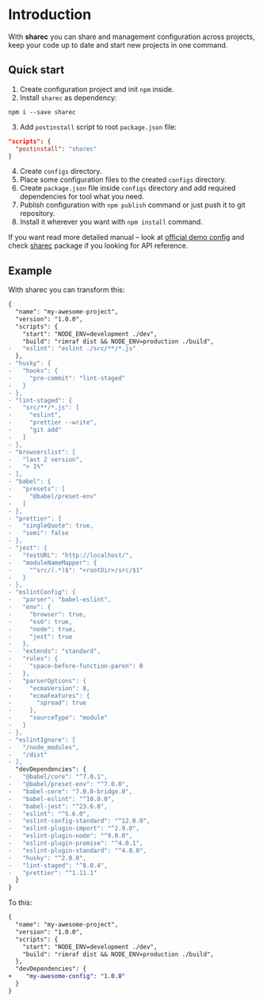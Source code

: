 # Introduction

With **sharec** you can share and management configuration across projects,
keep your code up to date and start new projects in one command.

## Quick start

1. Create configuration project and init `npm` inside.
2. Install `sharec` as dependency:

```shell
npm i --save sharec
```

3. Add `postinstall` script to root `package.json` file:

```json
"scripts": {
  "postinstall": "sharec"
}
```

4. Create `configs` directory.
5. Place some configuration files to the created `configs` directory.
6. Create `package.json` file inside `configs` directory and add required dependencies for tool what you need.
7. Publish configuration with `npm publish` command or just push it to git repository.
8. Install it wherever you want with `npm install` command.

If you want read more detailed manual – look at [official demo config](packages/sharec-demo-config)
and check [sharec](packages/sharec) package if you looking for API reference.

## Example

With sharec you can transform this:

```diff
{
  "name": "my-awesome-project",
  "version": "1.0.0",
  "scripts": {
    "start": "NODE_ENV=development ./dev",
    "build": "rimraf dist && NODE_ENV=production ./build",
-   "eslint": "eslint ./src/**/*.js"
  },
- "husky": {
-   "hooks": {
-     "pre-commit": "lint-staged"
-   }
- },
- "lint-staged": {
-   "src/**/*.js": [
-     "eslint",
-     "prettier --write",
-     "git add"
-   ]
- },
- "browserslist": [
-   "last 2 version",
-   "> 1%"
- ],
- "babel": {
-   "presets": [
-     "@babel/preset-env"
-   ]
- },
- "prettier": {
-   "singleQuote": true,
-   "semi": false
- },
- "jest": {
-   "testURL": "http://localhost/",
-   "moduleNameMapper": {
-     "^src/(.*)$": "<rootDir>/src/$1"
-   }
- },
- "eslintConfig": {
-   "parser": "babel-eslint",
-   "env": {
-     "browser": true,
-     "es6": true,
-     "node": true,
-     "jest": true
-   },
-   "extends": "standard",
-   "rules": {
-     "space-before-function-paren": 0
-   },
-   "parserOptions": {
-     "ecmaVersion": 8,
-     "ecmaFeatures": {
-       "spread": true
-     },
-     "sourceType": "module"
-   }
- },
- "eslintIgnore": [
-   "/node_modules",
-   "/dist"
- ],
  "devDependencies": {
-   "@babel/core": "^7.0.1",
-   "@babel/preset-env": "^7.0.0",
-   "babel-core": "7.0.0-bridge.0",
-   "babel-eslint": "^10.0.0",
-   "babel-jest": "^23.6.0",
-   "eslint": "^5.6.0",
-   "eslint-config-standard": "^12.0.0",
-   "eslint-plugin-import": "^2.9.0",
-   "eslint-plugin-node": "^9.0.0",
-   "eslint-plugin-promise": "^4.0.1",
-   "eslint-plugin-standard": "^4.0.0",
-   "husky": "^2.0.0",
-   "lint-staged": "^8.0.4",
-   "prettier": "^1.11.1"
  }
}
```

To this:

```diff
{
  "name": "my-awesome-project",
  "version": "1.0.0",
  "scripts": {
    "start": "NODE_ENV=development ./dev",
    "build": "rimraf dist && NODE_ENV=production ./build",
  },
  "devDependencies": {
+    "my-awesome-config": "1.0.0"
  }
}
```
